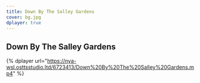 ```yaml
---
title: Down By The Salley Gardens
cover: bg.jpg
dplayer: true
---
```


## Down By The Salley Gardens

{%  dplayer
    url="https://nya-wsl.osttsstudio.ltd/6723413/Down%20By%20The%20Salley%20Gardens.mp4"
%}